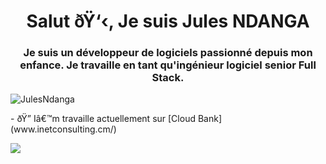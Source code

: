 <h1 align="center">Salut ðŸ‘‹, Je suis Jules NDANGA</h1>
<h3 align="center">Je suis un développeur de logiciels passionné depuis mon enfance. Je travaille en tant qu'ingénieur logiciel senior Full Stack.</h3>
<p align="left"> <img src="https://komarev.com/ghpvc/?username=JulesNdanga&label=Profile%20views&color=0e75b6&style=flat" alt="JulesNdanga" /> </p>
- ðŸ”­ Iâ€™m travaille actuellement sur [Cloud Bank](www.inetconsulting.cm/)

![](https://hit.yhype.me/github/profile?user_id=39867668)
